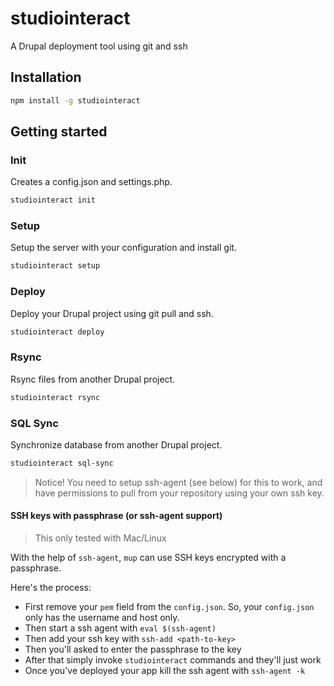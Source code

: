 # studiointeract

A Drupal deployment tool using git and ssh

## Installation

```bash
npm install -g studiointeract
```

## Getting started

### Init

Creates a config.json and settings.php.

```bash
studiointeract init
```

### Setup

Setup the server with your configuration and install git.

```bash
studiointeract setup
```

### Deploy

Deploy your Drupal project using git pull and ssh.

```bash
studiointeract deploy
```

### Rsync

Rsync files from another Drupal project.

```bash
studiointeract rsync
```

### SQL Sync

Synchronize database from another Drupal project.

```bash
studiointeract sql-sync
```

> Notice! You need to setup ssh-agent (see below) for this to work, and have permissions to pull from your repository using your own ssh key.

#### SSH keys with passphrase (or ssh-agent support)

> This only tested with Mac/Linux

With the help of `ssh-agent`, `mup` can use SSH keys encrypted with a
passphrase.

Here's the process:

* First remove your `pem` field from the `config.json`. So, your `config.json` only has the username and host only.
* Then start a ssh agent with `eval $(ssh-agent)`
* Then add your ssh key with `ssh-add <path-to-key>`
* Then you'll asked to enter the passphrase to the key
* After that simply invoke `studiointeract` commands and they'll just work
* Once you've deployed your app kill the ssh agent with `ssh-agent -k`
